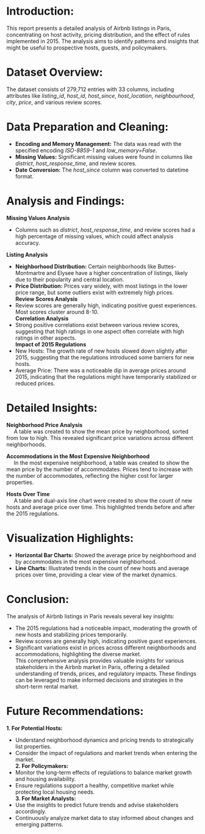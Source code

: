 # Introduction:
This report presents a detailed analysis of Airbnb listings in Paris, concentrating on host activity, pricing distribution, and the effect of rules implemented in 2015. The analysis aims to identify patterns and insights that might be useful to prospective hosts, guests, and policymakers.
# Dataset Overview:
The dataset consists of 279,712 entries with 33 columns, including attributes like *listing_id*, *host_id*, *host_since*, *host_location*, *neighbourhood*, *city*, *price*, and various review scores.
# Data Preparation and Cleaning:
- **Encoding and Memory Management:** The data was read with the specified encoding *ISO-8859-1* and *low_memory=False*.
- **Missing Values:** Significant missing values were found in columns like *district*, *host_response_time*, and review scores.
- **Date Conversion:** The *host_since* column was converted to datetime format.
# Analysis and Findings:
**Missing Values Analysis**
-	Columns such as *district*, *host_response_time*, and review scores had a high percentage of missing values, which could affect analysis accuracy.

**Listing Analysis**
-	**Neighborhood Distribution:** Certain neighborhoods like Buttes-Montmartre and Elysee have a higher concentration of listings, likely due to their popularity and central location.
-	**Price Distribution:** Prices vary widely, with most listings in the lower price range, but some outliers exist with extremely high prices.  
**Review Scores Analysis**
-	Review scores are generally high, indicating positive guest experiences. Most scores cluster around 8-10.  
**Correlation Analysis**
-	Strong positive correlations exist between various review scores, suggesting that high ratings in one aspect often correlate with high ratings in other aspects.  
**Impact of 2015 Regulations**
-	New Hosts: The growth rate of new hosts slowed down slightly after 2015, suggesting that the regulations introduced some barriers for new hosts.
-	Average Price: There was a noticeable dip in average prices around 2015, indicating that the regulations might have temporarily stabilized or reduced prices.  
# Detailed Insights:
**Neighborhood Price Analysis**  
&nbsp;&nbsp;&nbsp;&nbsp; A table was created to show the mean price by neighborhood, sorted from low to high. This revealed significant price variations across different neighborhoods.  
  
**Accommodations in the Most Expensive Neighborhood**  
&nbsp;&nbsp;&nbsp;&nbsp; In the most expensive neighborhood, a table was created to show the mean price by the number of accommodates. Prices tend to increase with the number of accommodates, reflecting the higher cost for larger properties.  
  
**Hosts Over Time**  
&nbsp;&nbsp;&nbsp;&nbsp; A table and dual-axis line chart were created to show the count of new hosts and average price over time. This highlighted trends before and after the 2015 regulations.  
# Visualization Highlights:
- **Horizontal Bar Charts:** Showed the average price by neighborhood and by accommodates in the most expensive neighborhood.  
- **Line Charts:** Illustrated trends in the count of new hosts and average prices over time, providing a clear view of the market dynamics.
# Conclusion:
The analysis of Airbnb listings in Paris reveals several key insights:
-	The 2015 regulations had a noticeable impact, moderating the growth of new hosts and stabilizing prices temporarily.
-	Review scores are generally high, indicating positive guest experiences.
-	Significant variations exist in prices across different neighborhoods and accommodations, highlighting the diverse market.  
This comprehensive analysis provides valuable insights for various stakeholders in the Airbnb market in Paris, offering a detailed understanding of trends, prices, and regulatory impacts. These findings can be leveraged to make informed decisions and strategies in the short-term rental market.
# Future Recommendations:
**1.	For Potential Hosts:**
-	Understand neighborhood dynamics and pricing trends to strategically list properties.
-	Consider the impact of regulations and market trends when entering the market.  
**2.	For Policymakers:**
-	Monitor the long-term effects of regulations to balance market growth and housing availability.
-	Ensure regulations support a healthy, competitive market while protecting local housing needs.  
**3.	For Market Analysts:**
-	Use the insights to predict future trends and advise stakeholders accordingly.
-	Continuously analyze market data to stay informed about changes and emerging patterns.
